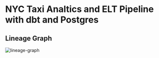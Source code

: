 # NYC Taxi Analtics and ELT Pipeline with dbt and Postgres

## Lineage Graph

![lineage-graph](https://user-images.githubusercontent.com/62965911/221533101-79779e99-5d2b-4438-8702-a76a253de226.png)
